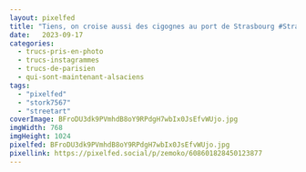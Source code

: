 ```yaml
---
layout: pixelfed
title: "Tiens, on croise aussi des cigognes au port de Strasbourg #StraNBike #Strasbourg #streetart #strok7567"
date:   2023-09-17
categories: 
  - trucs-pris-en-photo
  - trucs-instagrammes
  - trucs-de-parisien
  - qui-sont-maintenant-alsaciens
tags: 
  - "pixelfed"
  - "stork7567"
  - "streetart"
coverImage: BFroDU3dk9PVmhdB8oY9RPdgH7wbIx0JsEfvWUjo.jpg
imgWidth: 768
imgHeight: 1024
pixelfed: BFroDU3dk9PVmhdB8oY9RPdgH7wbIx0JsEfvWUjo.jpg
pixellink: https://pixelfed.social/p/zemoko/608601828450123877
---
```


